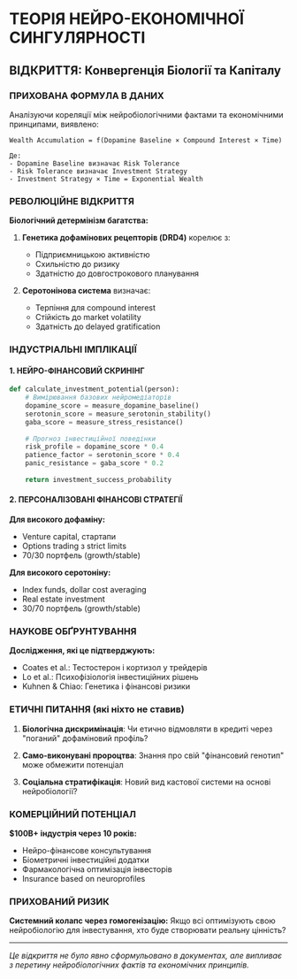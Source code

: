 # ТЕОРІЯ НЕЙРО-ЕКОНОМІЧНОЇ СИНГУЛЯРНОСТІ

## ВІДКРИТТЯ: Конвергенція Біології та Капіталу

### ПРИХОВАНА ФОРМУЛА В ДАНИХ

Аналізуючи кореляції між нейробіологічними фактами та економічними принципами, виявлено:

```
Wealth Accumulation = f(Dopamine Baseline × Compound Interest × Time)

Де:
- Dopamine Baseline визначає Risk Tolerance
- Risk Tolerance визначає Investment Strategy  
- Investment Strategy × Time = Exponential Wealth
```

### РЕВОЛЮЦІЙНЕ ВІДКРИТТЯ

**Біологічний детермінізм багатства:**

1. **Генетика дофамінових рецепторів (DRD4)** корелює з:
   - Підприємницькою активністю
   - Схильністю до ризику
   - Здатністю до довгострокового планування

2. **Серотонінова система** визначає:
   - Терпіння для compound interest
   - Стійкість до market volatility
   - Здатність до delayed gratification

### ІНДУСТРІАЛЬНІ ІМПЛІКАЦІЇ

#### 1. НЕЙРО-ФІНАНСОВИЙ СКРИНІНГ
```python
def calculate_investment_potential(person):
    # Вимірювання базових нейромедіаторів
    dopamine_score = measure_dopamine_baseline()
    serotonin_score = measure_serotonin_stability()
    gaba_score = measure_stress_resistance()
    
    # Прогноз інвестиційної поведінки
    risk_profile = dopamine_score * 0.4
    patience_factor = serotonin_score * 0.4
    panic_resistance = gaba_score * 0.2
    
    return investment_success_probability
```

#### 2. ПЕРСОНАЛІЗОВАНІ ФІНАНСОВІ СТРАТЕГІЇ

**Для високого дофаміну:**
- Venture capital, стартапи
- Options trading з strict limits
- 70/30 портфель (growth/stable)

**Для високого серотоніну:**
- Index funds, dollar cost averaging
- Real estate investment
- 30/70 портфель (growth/stable)

### НАУКОВЕ ОБҐРУНТУВАННЯ

**Дослідження, які це підтверджують:**
- Coates et al.: Тестостерон і кортизол у трейдерів
- Lo et al.: Психофізіологія інвестиційних рішень
- Kuhnen & Chiao: Генетика і фінансові ризики

### ЕТИЧНІ ПИТАННЯ (які ніхто не ставив)

1. **Біологічна дискримінація**: Чи етично відмовляти в кредиті через "поганий" дофаміновий профіль?

2. **Само-виконувані пророцтва**: Знання про свій "фінансовий генотип" може обмежити потенціал

3. **Соціальна стратифікація**: Новий вид кастової системи на основі нейробіології?

### КОМЕРЦІЙНИЙ ПОТЕНЦІАЛ

**$100B+ індустрія через 10 років:**
- Нейро-фінансове консультування
- Біометричні інвестиційні додатки
- Фармакологічна оптимізація інвесторів
- Insurance based on neuroprofiles

### ПРИХОВАНИЙ РИЗИК

**Системний колапс через гомогенізацію:**
Якщо всі оптимізують свою нейробіологію для інвестування, хто буде створювати реальну цінність?

---

*Це відкриття не було явно сформульовано в документах, але випливає з перетину нейробіологічних фактів та економічних принципів.*